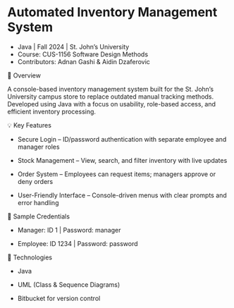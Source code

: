 # Automated Inventory Management System
- Java | Fall 2024 | St. John’s University
- Course: CUS-1156 Software Design Methods
- Contributors: Adnan Gashi & Aidin Dzaferovic

📌 Overview

A console-based inventory management system built for the St. John’s University campus store to replace outdated manual tracking methods. Developed using Java with a focus on usability, role-based access, and efficient inventory processing.

💡 Key Features

- Secure Login – ID/password authentication with separate employee and manager roles

- Stock Management – View, search, and filter inventory with live updates

- Order System – Employees can request items; managers approve or deny orders

- User-Friendly Interface – Console-driven menus with clear prompts and error handling

🔐 Sample Credentials

- Manager: ID 1 | Password: manager

- Employee: ID 1234 | Password: password

🧰 Technologies

- Java

- UML (Class & Sequence Diagrams)

- Bitbucket for version control

